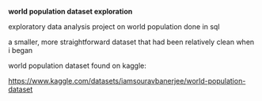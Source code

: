 **world population dataset exploration**

exploratory data analysis project on world population done in sql

a smaller, more straightforward dataset that had been relatively clean when i began

world population dataset found on kaggle:

https://www.kaggle.com/datasets/iamsouravbanerjee/world-population-dataset
